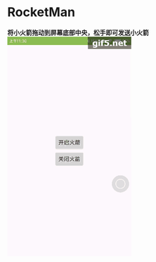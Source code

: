 # RocketMan
**将小火箭拖动到屏幕底部中央，松手即可发送小火箭**
![屏幕截图](https://github.com/byDream/RocketMan/blob/master/pic/screenShot.gif)

